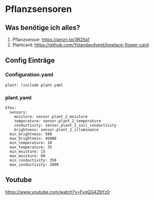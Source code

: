 # Pflanzsensoren

## Was benötige ich alles?

1. Pflanzsensor: https://amzn.to/3R2lta1
2. Plantcard: https://github.com/Yolandavdvegt/lovelace-flower-card

## Config Einträge

### Configuration.yaml
```
plant: !include plant.yaml
```

### plant.yaml 

```
Efeu:
  sensors:
    moisture: sensor.plant_2_moisture
    temperature: sensor.plant_2_temperature
    conductivity: sensor.plant_2_soil_conductivity
    brightness: sensor.plant_2_illuminance
  min_brightness: 500
  max_brightness: 45000
  min_temperature: 10
  max_temperature: 35
  min_moisture: 15
  max_moisture: 60
  min_conductivity: 350
  max_conductivity: 2000
```

## Youtube

https://www.youtube.com/watch?v=FvqQG4ZbYz0
